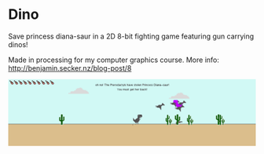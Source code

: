 # Dino
Save princess diana-saur in a 2D 8-bit fighting game featuring gun carrying dinos!

Made in processing for my computer graphics course. More info: http://benjamin.secker.nz/blog-post/8

![Picture](dino.png)
